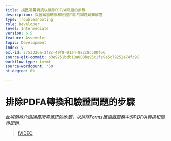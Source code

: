 ```yaml
---
title: 捕獲所需資訊以排除PDF/A問題的步驟
description: 與匯編器轉換和驗證相關的問題疑難解答
type: Troubleshooting
role: Developer
level: Intermediate
version: 6.5
feature: Assembler
topic: Development
index: y
exl-id: 2753326a-2f8c-49f8-91a4-88cc8d500f66
source-git-commit: b3e9251bdb18a008be95c1fa9e5c79252a74fc98
workflow-type: tm+mt
source-wordcount: '50'
ht-degree: 0%

---
```


# 排除PDFA轉換和驗證問題的步驟

*此視頻將介紹捕獲所需資訊的步驟，以排除Forms匯編器服務中的PDF/A轉換和驗證問題。*

>[!VIDEO](https://video.tv.adobe.com/v/335518?quality=12&learn=on)
